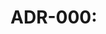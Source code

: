 # ADR-000: <Title>

- Status: Proposed | Accepted | Superseded
- Date: YYYY-MM-DD

## Context
What problem are we solving? What constraints or goals guide the decision?

## Decision
What did we decide and why? Include alternatives considered and tradeoffs.

## Consequences
- Positive: …
- Negative: …
- Follow-ups: migrations, test changes, docs updates

## References
- Links to PRs, issues, docs, and benchmarks
